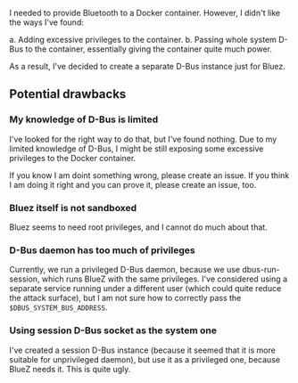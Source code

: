 I needed to provide Bluetooth to a Docker container. However, I didn't like the ways I've found:

a. Adding excessive privileges to the container.
b. Passing whole system D-Bus to the container, essentially giving the container quite much power.

As a result, I've decided to create a separate D-Bus instance just for Bluez.

## Potential drawbacks

### My knowledge of D-Bus is limited

I've looked for the right way to do that, but I've found nothing. Due to my limited knowledge of
D-Bus, I might be still exposing some excessive privileges to the Docker container.

If you know I am doint something wrong, please create an issue. If you think I am doing it right
and you can prove it, please create an issue, too.

### Bluez itself is not sandboxed

Bluez seems to need root privileges, and I cannot do much about that.

### D-Bus daemon has too much of privileges

Currently, we run a privileged D-Bus daemon, because we use dbus-run-session, which runs BlueZ with
the same privileges. I've considered using a separate service running under a different user 
(which could quite reduce the attack surface), but I am not sure how to correctly pass the
`$DBUS_SYSTEM_BUS_ADDRESS`.

### Using session D-Bus socket as the system one

I've created a session D-Bus instance (because it seemed that it is more suitable for unprivileged
daemon), but use it as a privileged one, because BlueZ needs it. This is quite ugly.

